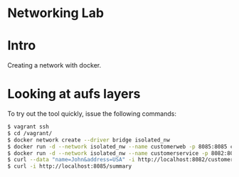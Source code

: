 Networking Lab
==========

# Intro

Creating a network with docker.

# Looking at aufs layers

To try out the tool quickly, issue the following commands:

```bash
$ vagrant ssh
$ cd /vagrant/
$ docker network create --driver bridge isolated_nw
$ docker run -d --network isolated_nw --name customerweb -p 8085:8085 customerweb-image
$ docker run -d --network isolated_nw --name customerservice -p 8082:8082 customer-service-image
$ curl --data "name=John&address=USA" -i http://localhost:8082/customer
$ curl -i http://localhost:8085/summary
```
